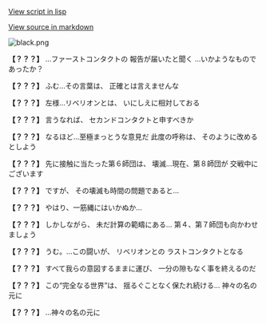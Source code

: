[View script in lisp](../scripts/1640402.txt)

[View source in markdown](1640402.md)

![black.png](../images/backgrounds/black.png)

**【？？？】**
…ファーストコンタクトの
報告が届いたと聞く
…いかようなものであったか？

**【？？？】**
ふむ…その言葉は、
正確とは言えませんな

**【？？？】**
左様…リベリオンとは、
いにしえに相対しておる

**【？？？】**
言うなれば、
セカンドコンタクトと申すべきか

**【？？？】**
なるほど…至極まっとうな意見だ
此度の呼称は、
そのように改めるとしよう

**【？？？】**
先に接触に当たった第６師団は、
壊滅…現在、第８師団が
交戦中にございます

**【？？？】**
ですが、
その壊滅も時間の問題であると…

**【？？？】**
やはり、一筋縄にはいかぬか…

**【？？？】**
しかしながら、
未だ計算の範疇にある…
第４、第７師団も向かわせましょう

**【？？？】**
うむ。…この闘いが、
リベリオンとの
ラストコンタクトとなる

**【？？？】**
すべて我らの意図するままに運び、
一分の隙もなく事を終えるのだ

**【？？？】**
この“完全なる世界”は、
揺るぐことなく保たれ続ける…
神々の名の元に

**【？？？】**
…神々の名の元に
